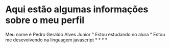 # Aqui estão algumas informações sobre o meu perfil

Meu nome é Pedro Geraldo Alves Junior
° Estou estudando no alura 
° Estou me desevolvendo na linguagem javascript
° 
°
°
°
